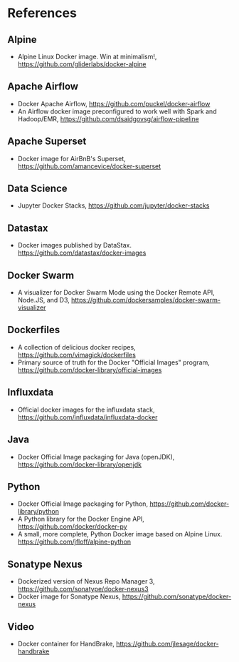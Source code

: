 # References

## Alpine

- Alpine Linux Docker image. Win at minimalism!, https://github.com/gliderlabs/docker-alpine

## Apache Airflow

- Docker Apache Airflow, https://github.com/puckel/docker-airflow
- An Airflow docker image preconfigured to work well with Spark and Hadoop/EMR, https://github.com/dsaidgovsg/airflow-pipeline

## Apache Superset

- Docker image for AirBnB's Superset, https://github.com/amancevice/docker-superset

## Data Science

- Jupyter Docker Stacks, https://github.com/jupyter/docker-stacks

## Datastax

- Docker images published by DataStax. https://github.com/datastax/docker-images

## Docker Swarm

- A visualizer for Docker Swarm Mode using the Docker Remote API, Node.JS, and D3, https://github.com/dockersamples/docker-swarm-visualizer

## Dockerfiles

- A collection of delicious docker recipes, https://github.com/vimagick/dockerfiles
- Primary source of truth for the Docker "Official Images" program, https://github.com/docker-library/official-images

## Influxdata

- Official docker images for the influxdata stack, https://github.com/influxdata/influxdata-docker

## Java

- Docker Official Image packaging for Java (openJDK), https://github.com/docker-library/openjdk

## Python

- Docker Official Image packaging for Python, https://github.com/docker-library/python
- A Python library for the Docker Engine API, https://github.com/docker/docker-py
- A small, more complete, Python Docker image based on Alpine Linux. https://github.com/jfloff/alpine-python

## Sonatype Nexus

- Dockerized version of Nexus Repo Manager 3, https://github.com/sonatype/docker-nexus3
- Docker image for Sonatype Nexus, https://github.com/sonatype/docker-nexus

## Video

- Docker container for HandBrake, https://github.com/jlesage/docker-handbrake

